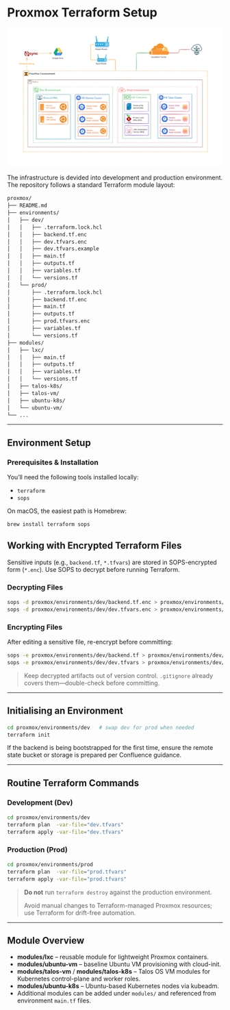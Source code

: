 # Proxmox Terraform Setup

![img.png](img.png)

The infrastructure is devided into development and production environment. The repository follows a standard Terraform module layout:

```txt
proxmox/
├── README.md
├── environments/
│   ├── dev/
│   │   ├── .terraform.lock.hcl
│   │   ├── backend.tf.enc
│   │   ├── dev.tfvars.enc
│   │   ├── dev.tfvars.example
│   │   ├── main.tf
│   │   ├── outputs.tf
│   │   ├── variables.tf
│   │   └── versions.tf
│   └── prod/
│       ├── .terraform.lock.hcl
│       ├── backend.tf.enc
│       ├── main.tf
│       ├── outputs.tf
│       ├── prod.tfvars.enc
│       ├── variables.tf
│       └── versions.tf
├── modules/
│   ├── lxc/
│   │   ├── main.tf
│   │   ├── outputs.tf
│   │   ├── variables.tf
│   │   └── versions.tf
│   ├── talos-k8s/
│   ├── talos-vm/
│   ├── ubuntu-k8s/
│   └── ubuntu-vm/
└── ...
```

---

## Environment Setup

### Prerequisites & Installation

You’ll need the following tools installed locally:

- `terraform`
- `sops`

On macOS, the easiest path is Homebrew:

```bash
brew install terraform sops 
```

## Working with Encrypted Terraform Files

Sensitive inputs (e.g., `backend.tf`, `*.tfvars`) are stored in SOPS-encrypted form (`*.enc`). Use SOPS to decrypt before running Terraform.

### Decrypting Files

```bash
sops -d proxmox/environments/dev/backend.tf.enc > proxmox/environments/dev/backend.tf
sops -d proxmox/environments/dev/dev.tfvars.enc > proxmox/environments/dev/dev.tfvars
```

### Encrypting Files

After editing a sensitive file, re-encrypt before committing:

```bash
sops -e proxmox/environments/dev/backend.tf > proxmox/environments/dev/backend.tf.enc
sops -e proxmox/environments/dev/dev.tfvars > proxmox/environments/dev/dev.tfvars.enc
```

> Keep decrypted artifacts out of version control. `.gitignore` already covers them—double-check before committing.

---

## Initialising an Environment

```bash
cd proxmox/environments/dev   # swap dev for prod when needed
terraform init
```

If the backend is being bootstrapped for the first time, ensure the remote state bucket or storage is prepared per Confluence guidance.

---

## Routine Terraform Commands

### Development (Dev)

```bash
cd proxmox/environments/dev
terraform plan  -var-file="dev.tfvars"
terraform apply -var-file="dev.tfvars"
```

### Production (Prod)

```bash
cd proxmox/environments/prod
terraform plan  -var-file="prod.tfvars"
terraform apply -var-file="prod.tfvars"
```

> **Do not** run `terraform destroy` against the production environment.
>
> Avoid manual changes to Terraform-managed Proxmox resources; use Terraform for drift-free automation.

---

## Module Overview

- **modules/lxc** – reusable module for lightweight Proxmox containers.
- **modules/ubuntu-vm** – baseline Ubuntu VM provisioning with cloud-init.
- **modules/talos-vm** / **modules/talos-k8s** – Talos OS VM modules for Kubernetes control-plane and worker roles.
- **modules/ubuntu-k8s** – Ubuntu-based Kubernetes nodes via kubeadm.
- Additional modules can be added under `modules/` and referenced from environment `main.tf` files.

